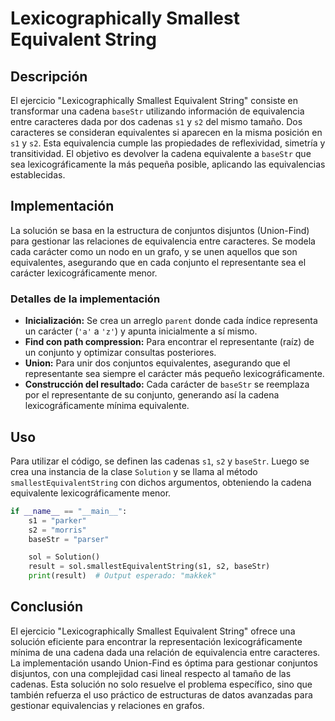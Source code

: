 # Lexicographically Smallest Equivalent String

## Descripción

El ejercicio "Lexicographically Smallest Equivalent String" consiste en transformar una cadena `baseStr` utilizando información de equivalencia entre caracteres dada por dos cadenas `s1` y `s2` del mismo tamaño. Dos caracteres se consideran equivalentes si aparecen en la misma posición en `s1` y `s2`. Esta equivalencia cumple las propiedades de reflexividad, simetría y transitividad. El objetivo es devolver la cadena equivalente a `baseStr` que sea lexicográficamente la más pequeña posible, aplicando las equivalencias establecidas.

## Implementación

La solución se basa en la estructura de conjuntos disjuntos (Union-Find) para gestionar las relaciones de equivalencia entre caracteres. Se modela cada carácter como un nodo en un grafo, y se unen aquellos que son equivalentes, asegurando que en cada conjunto el representante sea el carácter lexicográficamente menor.

### Detalles de la implementación

- **Inicialización:** Se crea un arreglo `parent` donde cada índice representa un carácter (`'a'` a `'z'`) y apunta inicialmente a sí mismo.
- **Find con path compression:** Para encontrar el representante (raíz) de un conjunto y optimizar consultas posteriores.
- **Union:** Para unir dos conjuntos equivalentes, asegurando que el representante sea siempre el carácter más pequeño lexicográficamente.
- **Construcción del resultado:** Cada carácter de `baseStr` se reemplaza por el representante de su conjunto, generando así la cadena lexicográficamente mínima equivalente.

## Uso

Para utilizar el código, se definen las cadenas `s1`, `s2` y `baseStr`. Luego se crea una instancia de la clase `Solution` y se llama al método `smallestEquivalentString` con dichos argumentos, obteniendo la cadena equivalente lexicográficamente menor.

```python
if __name__ == "__main__":
    s1 = "parker"
    s2 = "morris"
    baseStr = "parser"

    sol = Solution()
    result = sol.smallestEquivalentString(s1, s2, baseStr)
    print(result)  # Output esperado: "makkek"
```

## Conclusión

El ejercicio "Lexicographically Smallest Equivalent String" ofrece una solución eficiente para encontrar la representación lexicográficamente mínima de una cadena dada una relación de equivalencia entre caracteres. La implementación usando Union-Find es óptima para gestionar conjuntos disjuntos, con una complejidad casi lineal respecto al tamaño de las cadenas. Esta solución no solo resuelve el problema específico, sino que también refuerza el uso práctico de estructuras de datos avanzadas para gestionar equivalencias y relaciones en grafos.
